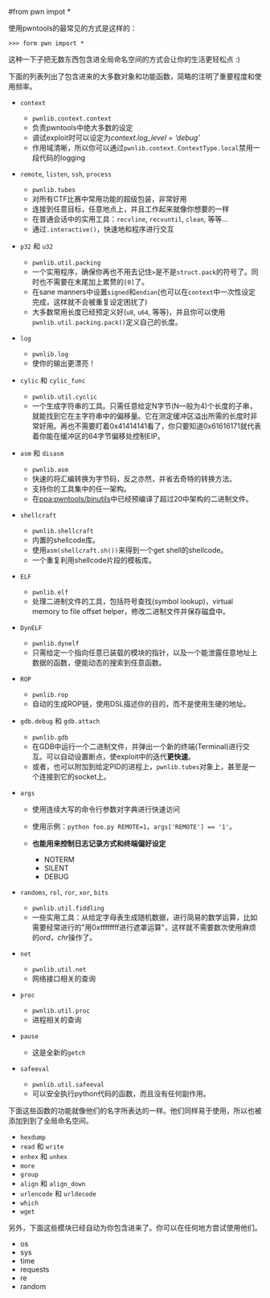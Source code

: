 #from pwn impot *

使用pwntools的最常见的方式是这样的：

    >>> form pwn import *

这种一下子把无数东西包含进全局命名空间的方式会让你的生活更轻松点 :)

下面的列表列出了包含进来的大多数对象和功能函数，简略的注明了重要程度和使用频率。

* `context`

    * `pwnlib.context.context`
    * 负责pwntools中绝大多数的设定
    * 调试exploit时可以设定为*context.log_level = ‘debug’*
    * 作用域清晰，所以你可以通过`pwnlib.context.ContextType.local`禁用一段代码的logging

<!--4#作用域清晰？-->

* `remote`, `listen`, `ssh`, `process`

    * `pwnlib.tubes`
    * 对所有CTF比赛中常用功能的超级包装，非常好用
    * 连接到任意目标，任意地点上，并且工作起来就像你想要的一样
    * 在普通会话中的实用工具：`recvline`, `recvuntil`, `clean`, 等等...
    * 通过`.interactive()`，快速地和程序进行交互

* `p32` 和 `u32`

    * `pwnlib.util.packing`
    * 一个实用程序，确保你再也不用去记住`>`是不是`struct.pack`的符号了。同时也不需要在末尾加上累赘的`[0]`了。
    * 在sane manners中设置`signed`和`endian`(也可以在`context`中一次性设定完成，这样就不会被重复设定困扰了) 
    * 大多数常用长度已经预定义好(`u8`, `u64`, 等等)，并且你可以使用`pwnlib.util.packing.pack()`定义自己的长度。

<!--2#需要查看python关于struct.pack部分-->
<!--3#名称翻译待定-->

* `log`

    * `pwnlib.log`
    * 使你的输出更漂亮！

* `cylic` 和 `cylic_func`

    * `pwnlib.util.cyclic`
    * 一个生成字符串的工具。只需任意给定N字节(N一般为4)个长度的子串，就能找到它在主字符串中的偏移量。它在测定缓冲区溢出所需的长度时非常好用。再也不需要盯着0x41414141看了，你只要知道0x61616171就代表着你能在缓冲区的64字节偏移处控制EIP。

* `asm` 和 `disasm`

    * `pwnlib.asm`
    * 快速的将汇编转换为字节码，反之亦然，并省去奇特的转换方法。
    * 支持你的工具集中的任一架构。
    * 在[ppa:pwntools/binutils](https://launchpad.net/~pwntools/+archive/ubuntu/binutils)中已经预编译了超过20中架构的二进制文件。

* `shellcraft`

    * `pwnlib.shellcraft`
    * 内置的shellcode库。
    * 使用`asm(shellcraft.sh())`来得到一个get shell的shellcode。
    * 一个重复利用shellcode片段的模板库。

* `ELF`


    * `pwnlib.elf`
    * 处理二进制文件的工具，包括符号查找(symbol lookup)，virtual memory to file offset helper，修改二进制文件并保存磁盘中。

<!--2#这句实在能力不能理解了，需要后面模块的详解才能知道是做什么的-->

* `DynELF`


    * `pwnlib.dynelf`
    * 只需给定一个指向任意已装载的模块的指针，以及一个能泄露任意地址上数据的函数，便能动态的搜索到任意函数。

<!--2#啊翻译的太GG了以后修补下-->

* `ROP`


    * `pwnlib.rop`
    * 自动的生成ROP链，使用DSL描述你的目的，而不是使用生硬的地址。

<!--2#DSL是什么？-->

* `gdb.debug` 和 `gdb.attach`

    * `pwnlib.gdb`
    * 在GDB中运行一个二进制文件，并弹出一个新的终端(Terminal)进行交互。可以自动设置断点，使exploit中的迭代**更快速**。
    * 或者，也可以附加到给定PID的进程上，`pwnlib.tubes`对象上，甚至是一个连接到它的socket上。

* `args`

    * 使用连续大写的命令行参数对字典进行快速访问
    * 使用示例：`python foo.py REMOTE=1`，`args['REMOTE'] == '1'`。
    * **也能用来控制日志记录方式和终端偏好设定**

        * NOTERM
        * SILENT
        * DEBUG

* `randoms`, `rol`, `ror`, `xor`, `bits`

    * `pwnlib.util.fiddling`
    * 一些实用工具：从给定字母表生成随机数据，进行简易的数学运算，比如需要经常进行的"用0xffffffff进行遮罩运算"，这样就不需要数次使用麻烦的*ord*，*chr*操作了。

<!--2#比特位的遮罩运算...怎么翻译才好呢？-->

* `net`

    * `pwnlib.util.net`
    * 网络接口相关的查询

* `proc`

    * `pwnlib.util.proc`
    * 进程相关的查询

* `pause`

    * 这是全新的`getch`

<!--#说的是C语言的getch当做程序尾停留功能么？-->

* `safeeval`

    * `pwnlib.util.safeeval`
    * 可以安全执行python代码的函数，而且没有任何副作用。

<!--2#evalutaing这个词和eval()这个函数是一个意思。但是翻译成执行很恰当么？-->

下面这些函数的功能就像他们的名字所表达的一样。他们同样易于使用，所以也被添加到到了全局命名空间。

* `hexdump`
* `read` 和 `write`
* `enhex` 和 `unhex`
* `more`
* `group`
* `align` 和 `align_down`
* `urlencode` 和 `urldecode`
* `which`
* `wget`

另外，下面这些模块已经自动为你包含进来了。你可以在任何地方尝试使用他们。

* os
* sys
* time
* requests
* re
* random


<!--@注意！！！-->
<!--@每一条的子条目都会有`pwnlib.rop`这样的条目。这类条目本身是带Link的！但是因为指向不明所以我没有添加！-->
<!--@请在完成后将Link全部补全！-->
